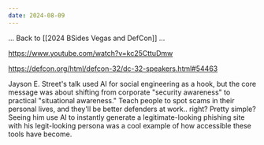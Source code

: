 ```yaml
---
date: 2024-08-09
---
```




... Back to [[2024 BSides Vegas and DefCon]] ...



https://www.youtube.com/watch?v=kc25CttuDmw

https://defcon.org/html/defcon-32/dc-32-speakers.html#54463

Jayson E. Street's talk used AI for social engineering as a hook, but the core message was about shifting from corporate "security awareness" to practical "situational awareness." Teach people to spot scams in their personal lives, and they'll be better defenders at work.. right? Pretty simple? Seeing him use AI to instantly generate a legitimate-looking phishing site with his legit-looking persona was a cool example of how accessible these tools have become.